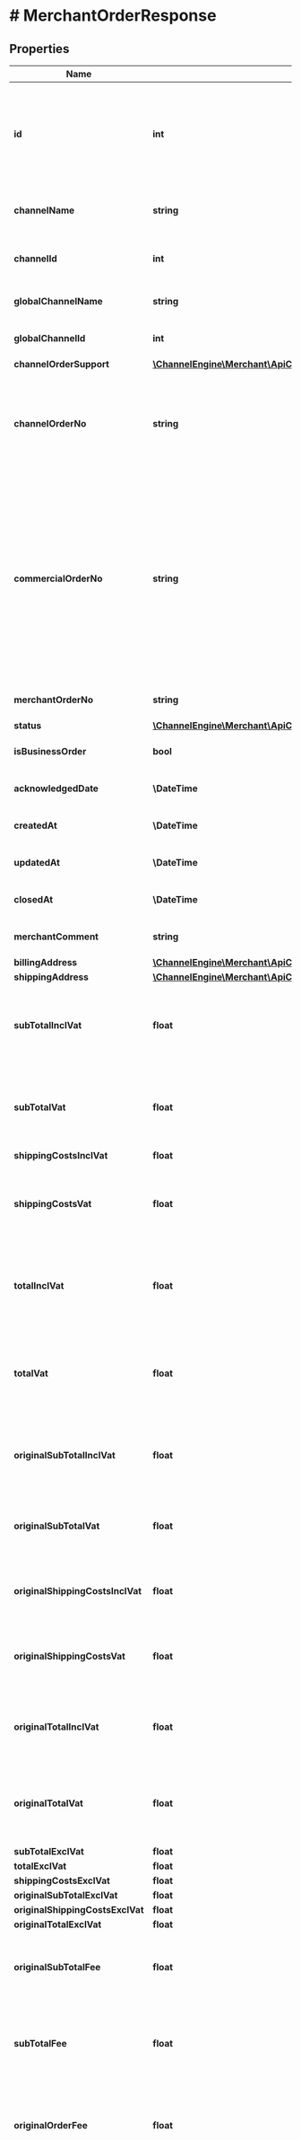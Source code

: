 # # MerchantOrderResponse

## Properties

Name | Type | Description | Notes
------------ | ------------- | ------------- | -------------
**id** | **int** | The unique identifier used by ChannelEngine. This identifier does  not have to be saved. It should only be used in a call to acknowledge the order. | [optional]
**channelName** | **string** | The name of the channel for this specific environment/account. | [optional]
**channelId** | **int** | The unique ID of the channel for this specific environment/account. | [optional]
**globalChannelName** | **string** | The name of the channel across all of ChannelEngine. | [optional]
**globalChannelId** | **int** | The unique ID of the channel across all of ChannelEngine. | [optional]
**channelOrderSupport** | [**\ChannelEngine\Merchant\ApiClient\Model\OrderSupport**](OrderSupport.md) |  | [optional]
**channelOrderNo** | **string** | The order reference used by the channel.  This number is not guaranteed to be unique accross all orders,  because different channels can use the same order number format. | [optional]
**commercialOrderNo** | **string** | The order reference used by the channel for commercial purposes (e.g. on the invoice). Can be different from the ChannelOrderNo.  For example when the internal unique order reference is a unique id or guid, while the commercial order reference is (usually) a human readable reference that can be reused or used for multiple sellers by the channel. | [optional]
**merchantOrderNo** | **string** | The unique order reference used by the Merchant | [optional]
**status** | [**\ChannelEngine\Merchant\ApiClient\Model\OrderStatusView**](OrderStatusView.md) |  | [optional]
**isBusinessOrder** | **bool** | Indicating whether the order is a business order. | [optional]
**acknowledgedDate** | **\DateTime** | The date the order was acknowledged in ChannelEngine. | [optional]
**createdAt** | **\DateTime** | The date the order was created in ChannelEngine. | [optional]
**updatedAt** | **\DateTime** | The date the order was last updated in ChannelEngine. | [optional]
**closedAt** | **\DateTime** | The date the order was last updated in ChannelEngine. | [optional]
**merchantComment** | **string** | The optional comment a merchant can add to an order. | [optional]
**billingAddress** | [**\ChannelEngine\Merchant\ApiClient\Model\MerchantAddressResponse**](MerchantAddressResponse.md) |  | [optional]
**shippingAddress** | [**\ChannelEngine\Merchant\ApiClient\Model\MerchantAddressResponse**](MerchantAddressResponse.md) |  | [optional]
**subTotalInclVat** | **float** | The total value of the order lines including VAT  (in the shop&#39;s base currency calculated using the exchange rate at the time of ordering). | [optional]
**subTotalVat** | **float** | The total amount of VAT charged over the order lines  (in the shop&#39;s base currency calculated using the exchange rate at the time of ordering). | [optional]
**shippingCostsInclVat** | **float** |  | [optional]
**shippingCostsVat** | **float** | The total amount of VAT charged over the shipping fee  (in the shop&#39;s base currency calculated using the exchange rate at the time of ordering). | [optional]
**totalInclVat** | **float** | The total value of the order including VAT  (in the shop&#39;s base currency calculated using the exchange rate at the time of ordering). | [optional]
**totalVat** | **float** | The total amount of VAT charged over the total value of te order  (in the shop&#39;s base currency calculated using the exchange rate at the time of ordering). | [optional]
**originalSubTotalInclVat** | **float** | The total value of the order lines including VAT  (in the currency in which the order was paid for, see CurrencyCode). | [optional]
**originalSubTotalVat** | **float** | The total amount of VAT charged over the order lines  (in the currency in which the order was paid for, see CurrencyCode). | [optional]
**originalShippingCostsInclVat** | **float** | The shipping fee including VAT  (in the currency in which the order was paid for, see CurrencyCode). | [optional]
**originalShippingCostsVat** | **float** | The total amount of VAT charged over the shipping fee  (in the currency in which the order was paid for, see CurrencyCode). | [optional]
**originalTotalInclVat** | **float** | The total value of the order including VAT  (in the currency in which the order was paid for, see CurrencyCode). | [optional]
**originalTotalVat** | **float** | The total amount of VAT charged over the total value of te order  (in the currency in which the order was paid for, see CurrencyCode). | [optional]
**subTotalExclVat** | **float** |  | [optional]
**totalExclVat** | **float** |  | [optional]
**shippingCostsExclVat** | **float** |  | [optional]
**originalSubTotalExclVat** | **float** |  | [optional]
**originalShippingCostsExclVat** | **float** |  | [optional]
**originalTotalExclVat** | **float** |  | [optional]
**originalSubTotalFee** | **float** | The sum of the fees on the order lines  (in the currency in which the order was paid for, see CurrencyCode). | [optional]
**subTotalFee** | **float** | The sum of the fees on the order lines  (in the shop&#39;s base currency calculated using the exchange rate at the time of ordering). | [optional]
**originalOrderFee** | **float** | The fee on order itself (besides the fees on the order lines)  (in the currency in which the order was paid for, see CurrencyCode). | [optional]
**orderFee** | **float** | The fee on order itself (besides the fees on the order lines)  (in the shop&#39;s base currency calculated using the exchange rate at the time of ordering). | [optional]
**originalTotalFee** | **float** | The total fee: the fees on the order lines + the fee on the order itself  (in the currency in which the order was paid for, see CurrencyCode). | [optional]
**totalFee** | **float** | The total fee: the fees on the order lines + the fee on the order itself  (in the shop&#39;s base currency calculated using the exchange rate at the time of ordering). | [optional]
**lines** | [**\ChannelEngine\Merchant\ApiClient\Model\MerchantOrderLineResponse[]**](MerchantOrderLineResponse.md) |  | [optional]
**phone** | **string** | The customer&#39;s telephone number. | [optional]
**email** | **string** | The customer&#39;s email. |
**languageCode** | **string** | The language of the order. Has to be a 2-letter ISO language code. | [optional]
**companyRegistrationNo** | **string** | Optional. A company&#39;s chamber of commerce number. | [optional]
**vatNo** | **string** | Optional. A company&#39;s VAT number. | [optional]
**paymentMethod** | **string** | The payment method used on the order. | [optional]
**paymentReferenceNo** | **string** | Reference or transaction id for the payment | [optional]
**currencyCode** | **string** | The currency code for the amounts of the order. |
**orderDate** | **\DateTime** | The date the order was created at the channel. |
**channelCustomerNo** | **string** | The unique customer reference used by the channel. | [optional]
**extraData** | **array<string,string>** | Extra data on the order. | [optional]

[[Back to Model list]](../../README.md#models) [[Back to API list]](../../README.md#endpoints) [[Back to README]](../../README.md)

